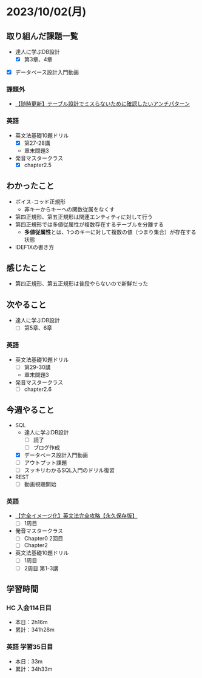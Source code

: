 # 2023/10/02(月)

## 取り組んだ課題一覧

- 達人に学ぶDB設計
  - [x] 第3章、4章

- [x] データベース設計入門動画

### 課題外

- [【随時更新】テーブル設計でミスらないために確認したいアンチパターン](https://qiita.com/WebEngrChild/items/4fd38ade334a46629233)

### 英語

- 英文法基礎10題ドリル
  - [x] 第27-28講
  - 章末問題3
- 発音マスタークラス
  - [x] chapter2.5

## わかったこと

- ボイス-コッド正規形
  - 非キーからキーへの関数従属をなくす
- 第四正規形、第五正規形は関連エンティティに対して行う
- 第四正規形では多値従属性が複数存在するテーブルを分離する
  - **多値従属性**とは、1つのキーに対して複数の値（つまり集合）が存在する状態
- IDEF1Xの書き方

## 感じたこと

- 第四正規形、第五正規形は普段やらないので新鮮だった

## 次やること

- 達人に学ぶDB設計
  - [ ] 第5章、6章

### 英語

- 英文法基礎10題ドリル
  - [ ] 第29-30講
  - 章末問題3
- 発音マスタークラス
  - [ ] chapter2.6

## 今週やること

- SQL
  - 達人に学ぶDB設計
    - [ ] 読了
    - [ ] ブログ作成
  - [x] データベース設計入門動画
  - [ ] アウトプット課題
  - [ ] スッキリわかるSQL入門のドリル復習
- REST
  - [ ] 動画視聴開始

### 英語

- [【完全イメージ化】英文法完全攻略【永久保存版】](https://youtu.be/c1xbL9Ql4F0?si=f3kFSn2FOjloqZXc)
  - [ ] 1周目
- 発音マスタークラス
  - [ ] Chapter0 2回目
  - [ ] Chapter2
- 英文法基礎10題ドリル
  - [ ] 1周目
  - [ ] 2周目 第1-3講

## 学習時間

### HC 入会114日目

- 本日：2h16m
- 累計：341h28m

### 英語 学習35日目

- 本日：33m
- 累計：34h33m
